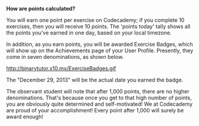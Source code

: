 **How are points calculated?**

You will earn one point per exercise on Codecademy; if you complete 10 exercises, then you will receive 10 points. The 'points today' tally shows all the points you've earned in one day, based on your local timezone.

In addition, as you earn points, you will be awarded Exercise Badges, which will show up on the Achievements page of your User Profile. Presently, they come in seven denominations, as shown below.

http://binarytutor.x10.mx/ExerciseBadges.gif

The "December 29, 2013" will be the actual date you earned the badge.

The observant student will note that after 1,000 points, there are no higher denominations. That's because once you get to that high number of points, you are obviously quite determined and self-motivated! We at Codecademy are proud of your accomplishment! Every point after 1,000 will surely be award enough! 
